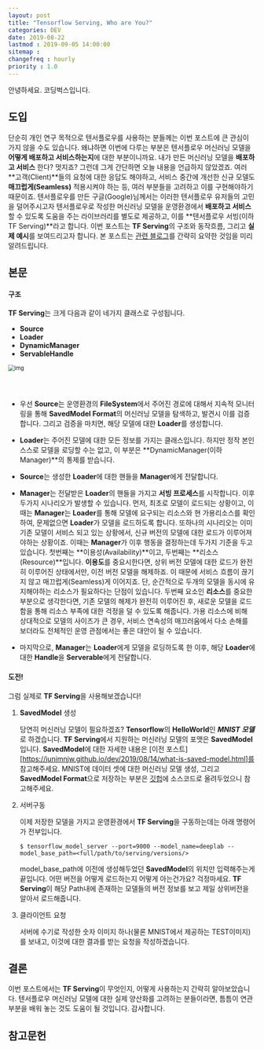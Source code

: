 ```yaml
---
layout: post
title: "Tensorflow Serving, Who are You?"
categories: DEV
date: 2019-08-22
lastmod : 2019-09-05 14:00:00
sitemap :
changefreq : hourly
priority : 1.0
---
```




안녕하세요. 코딩벅스입니다.   



## 도입

  단순히 개인 연구 목적으로 텐서플로우를 사용하는 분들께는 이번 포스트에 큰 관심이 가지 않을 수도 있습니다. 왜냐하면 이번에 다루는 부분은 텐서플로우 머신러닝 모델을 **어떻게 배포하고 서비스하는지**에 대한 부분이니까요. 내가 만든 머신러닝 모델을 **배포하고 서비스** 한다? 멋지죠? 그런데 그게 간단하면 오늘 내용을 언급하지 않았겠죠. 여러 **고객(Client)**들의 요청에 대한 응답도 해야하고, 서비스 중간에 개선한 신규 모델도 **매끄럽게(Seamless)** 적용시켜야 하는 등, 여러 부분들을 고려하고 이를 구현해야하기 때문이죠. 텐서플로우를 만든 구글(Google)님께서는 이러한 텐서플로우 유저들의 고민을 덜어주시고자 텐서플로우로 작성한 머신러닝 모델을 운영환경에서 **배포하고 서비스**할 수 있도록 도움을 주는 라이브러리를 별도로 제공하고, 이를 **텐서플로우 서빙(이하 TF Serving)**라고 합니다. 이번 포스트는 **TF Serving**의 구조와 동작흐름, 그리고 **실제 예시**를 보여드리고자 합니다. 본 포스트는 [관련 블로그][1]를 간략히 요약한 것임을 미리 알려드립니다.



## 본문

#### 구조

**TF Serving**는 크게 다음과 같이 네가지 클래스로 구성됩니다. 

* **Source**
* **Loader** 
* **DynamicManager**
* **ServableHandle**

<img src="https://cdn-media-1.freecodecamp.org/images/1*TwfOoS3M8DaUiB7ntP07_w.png" alt="img" style="zoom:80%;" />

####  

* 우선 **Source**는 운영환경의 **FileSystem**에서 주어진 경로에 대해서 지속적 모니터링을 통해 **SavedModel Format**의 머신러닝 모델을 탐색하고, 발견시 이를 검증합니다. 그리고 검증을 마치면, 해당 모델에 대한 **Loader**를 생성합니다. 

* **Loader**는 주어진 모델에 대한 모든 정보를 가지는 클래스입니다. 하지만 정작 본인 스스로 모델을 로딩할 수는 없고, 이 부분은 **DynamicManager(이하 Manager)**의 통제를 받습니다.  

* **Source**는 생성한 **Loader**에 대한 핸들을 **Manager**에게 전달합니다. 

* **Manager**는 전달받은 **Loader**의 핸들을 가지고 **서빙 프로세스**를 시작합니다. 이후 두가지 시나리오가 발생할 수 있습니다. 먼저, 최초로 모델이 로드되는 상황이고, 이때는 **Manager**는 **Loader**를 통해 모델에 요구되는 리소스와 현 가용리소스를 확인하여, 문제없으면 **Loader**가 모델을 로드하도록 합니다. 또하나의 시나리오는 이미 기존 모델이 서비스 되고 있는 상황에서, 신규 버전의 모델에 대한 로드가 이루어져야하는 상황이죠. 이때는 **Manager**가 이후 행동을 결정하는데 두가지 기준을 두고 있습니다. 첫번째는 **이용성(Availability)**이고, 두번째는 **리소스(Resource)**입니다. **이용도**를 중요시한다면, 상위 버전 모델에 대한 로드가 완전히 이루어진 상태에서만, 이전 버전 모델을 해제하죠. 이 때문에 서비스 흐름이 끊기지 않고 매끄럽게(Seamless)게 이어지죠. 단, 순간적으로 두개의 모델을 동시에 유지해야하는 리소스가 필요하다는 단점이 있습니다. 두번째 요소인 **리소스**를 중요한 부분으로 생각한다면, 기존 모델의 해제가 완전히 이루어진 후, 새로운 모델을 로드함을 통해 리소스 부족에 대한 걱정을 덜 수 있도록 해줍니다. 가용 리소스에 비해 상대적으로 모델의 사이즈가 큰 경우, 서비스 연속성의 매끄러움에서 다소 손해를 보더라도 전체적인 운영 관점에서는 좋은 대안이 될 수 있습니다. 

* 마지막으로, **Manager**는 **Loader**에게 모델을 로딩하도록 한 이후, 해당 **Loader**에 대한 **Handle**을 **Serverable**에게 전달합니다. 



#### 도전!

그럼 실제로 **TF Serving**을 사용해보겠습니다! 



1. **SavedModel** 생성 

   당연히 머신러닝 모델이 필요하겠죠? **Tensorflow**의 **HelloWorld**인 ***MNIST 모델***로 하겠습니다.  **TF Serving**에서 지원하는 머신러닝 모델의 포맷은 **SavedModel**입니다. **SavedModel**에 대한 자세한 내용은 [이전 포스트][https://junimnjw.github.io/dev/2019/08/14/what-is-saved-model.html]를 참고해주세요. MNIST에 데이터 셋에 대한 머신러닝 모델 생성, 그리고 **SavedModel Format**으로 저장하는 부분은 [깃헙](https://github.com/junimnjw/codes/blob/master/python/mnist_tflite_project/export_mnist_to_savedmodel.py)에 소스코드로 올려두었으니 참고해주세요. 

   

2. 서버구동

   이제 저장한 모델을 가지고 운영환경에서 **TF Serving**을 구동하는데는 아래 명령어가 전부입니다. 

   ```
   $ tensorflow_model_server --port=9000 --model_name=deeplab --model_base_path=<full/path/to/serving/versions/>
   ```

   model_base_path에 이전에 생성해두었던 **SavedModel**의 위치만 입력해주는게 끝입니다. 어떤 버전을 어떻게 로드하는지 어떻게 아는건가요? 걱정마세요. **TF Serving**이 해당 Path내에 존재하는 모델들의 버전 정보를 보고 제일 상위버전을 알아서 로드해줍니다. 

   

3. 클라이언트 요청

   서버에 수기로 작성한 숫자 이미지 하나(물론 MNIST에서 제공하는 TEST이미지)를 보내고, 이것에 대한 결과를 받는 요청을 작성하겠습니다. 



## 결론

이번 포스트에서는 **TF Serving**이 무엇인지, 어떻게 사용하는지 간략히 알아보았습니다. 텐서플로우 머신러닝 모델에 대한 실제 양산화를 고려하는 분들이라면, 틈틈이 연관 부분을 배워 놓는 것도 도움이 될 것입니다. 감사합니다. 



## 참고문헌

[1]:https://www.freecodecamp.org/news/how-to-deploy-tensorflow-models-to-production-using-tf-serving-4b4b78d41700/	"How to deploy a Tensorlofw Model"

